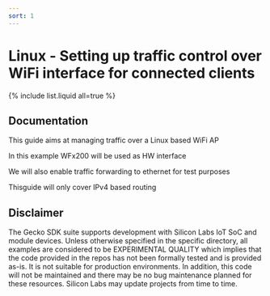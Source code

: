 ```yaml
---
sort: 1
---
```


# Linux - Setting up traffic control over WiFi interface for connected clients

{% include list.liquid all=true %}

## Documentation ##

This guide aims at managing traffic over a Linux based WiFi AP

In this example WFx200 will be used as HW interface

We will also enable traffic forwarding to ethernet for test purposes 

Thisguide will only cover IPv4 based routing

## Disclaimer ##

The Gecko SDK suite supports development with Silicon Labs IoT SoC and module devices. Unless otherwise specified in the specific directory, all examples are considered to be EXPERIMENTAL QUALITY which implies that the code provided in the repos has not been formally tested and is provided as-is.  It is not suitable for production environments.  In addition, this code will not be maintained and there may be no bug maintenance planned for these resources. Silicon Labs may update projects from time to time.
